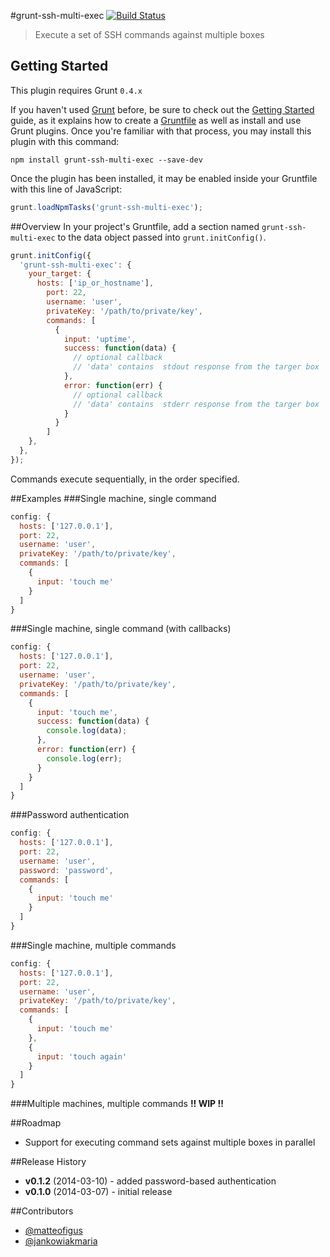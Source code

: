 #grunt-ssh-multi-exec [![Build Status](https://travis-ci.org/ArnoldZokas/grunt-ssh-multi-exec.png?branch=master)](https://travis-ci.org/ArnoldZokas/grunt-ssh-multi-exec)
> Execute a set of SSH commands against multiple boxes

## Getting Started
This plugin requires Grunt `0.4.x`

If you haven't used [Grunt](http://gruntjs.com/) before, be sure to check out the [Getting Started](http://gruntjs.com/getting-started) guide, as it explains how to create a [Gruntfile](http://gruntjs.com/sample-gruntfile) as well as install and use Grunt plugins. Once you're familiar with that process, you may install this plugin with this command:

```shell
npm install grunt-ssh-multi-exec --save-dev
```

Once the plugin has been installed, it may be enabled inside your Gruntfile with this line of JavaScript:

```js
grunt.loadNpmTasks('grunt-ssh-multi-exec');
```

##Overview
In your project's Gruntfile, add a section named `grunt-ssh-multi-exec` to the data object passed into `grunt.initConfig()`.

```js
grunt.initConfig({
  'grunt-ssh-multi-exec': {
    your_target: {
      hosts: ['ip_or_hostname'],
        port: 22,
        username: 'user',
        privateKey: '/path/to/private/key',
        commands: [
          {
            input: 'uptime',
            success: function(data) {
              // optional callback
              // 'data' contains  stdout response from the targer box
            },
            error: function(err) {
              // optional callback
              // 'data' contains  stderr response from the targer box
            }
          }
        ]
    },
  },
});
```
Commands execute sequentially, in the order specified.

##Examples
###Single machine, single command
```js
config: {
  hosts: ['127.0.0.1'],
  port: 22,
  username: 'user',
  privateKey: '/path/to/private/key',
  commands: [
    {
      input: 'touch me'
    }
  ]
}
```

###Single machine, single command (with callbacks)
```js
config: {
  hosts: ['127.0.0.1'],
  port: 22,
  username: 'user',
  privateKey: '/path/to/private/key',
  commands: [
    {
      input: 'touch me',
      success: function(data) {
        console.log(data);
      },
      error: function(err) {
        console.log(err);
      }
    }
  ]
}
```

###Password authentication
```js
config: {
  hosts: ['127.0.0.1'],
  port: 22,
  username: 'user',
  password: 'password',
  commands: [
    {
      input: 'touch me'
    }
  ]
}
```

###Single machine, multiple commands
```js
config: {
  hosts: ['127.0.0.1'],
  port: 22,
  username: 'user',
  privateKey: '/path/to/private/key',
  commands: [
    {
      input: 'touch me'
    },
    {
      input: 'touch again'
    }
  ]
}
```

###Multiple machines, multiple commands
**!! WIP !!**

##Roadmap
* Support for executing command sets against multiple boxes in parallel

##Release History
* **v0.1.2** (2014-03-10) - added password-based authentication
* **v0.1.0** (2014-03-07) - initial release

##Contributors
* [@matteofigus](https://github.com/matteofigus)
* [@jankowiakmaria](https://github.com/jankowiakmaria)
